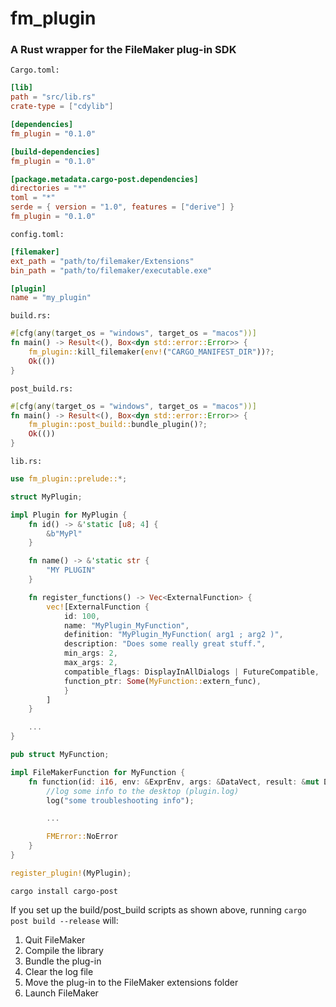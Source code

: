 # fm_plugin
### A Rust wrapper for the FileMaker plug-in SDK

`Cargo.toml:`

```toml
[lib]
path = "src/lib.rs"
crate-type = ["cdylib"]

[dependencies]
fm_plugin = "0.1.0"

[build-dependencies]
fm_plugin = "0.1.0"

[package.metadata.cargo-post.dependencies]
directories = "*"
toml = "*"
serde = { version = "1.0", features = ["derive"] }
fm_plugin = "0.1.0"
```

`config.toml:`

```toml
[filemaker]
ext_path = "path/to/filemaker/Extensions"
bin_path = "path/to/filemaker/executable.exe"

[plugin]
name = "my_plugin"
```

`build.rs:`

```rust
#[cfg(any(target_os = "windows", target_os = "macos"))]
fn main() -> Result<(), Box<dyn std::error::Error>> {
    fm_plugin::kill_filemaker(env!("CARGO_MANIFEST_DIR"))?;
    Ok(())
}
```

`post_build.rs:`

```rust
#[cfg(any(target_os = "windows", target_os = "macos"))]
fn main() -> Result<(), Box<dyn std::error::Error>> {
    fm_plugin::post_build::bundle_plugin()?;
    Ok(())
}
```

`lib.rs:`

```rust
use fm_plugin::prelude::*;

struct MyPlugin;

impl Plugin for MyPlugin {
    fn id() -> &'static [u8; 4] {
        &b"MyPl"
    }

    fn name() -> &'static str {
        "MY PLUGIN"
    }

    fn register_functions() -> Vec<ExternalFunction> {
        vec![ExternalFunction {
            id: 100,
            name: "MyPlugin_MyFunction",
            definition: "MyPlugin_MyFunction( arg1 ; arg2 )",
            description: "Does some really great stuff.",
            min_args: 2,
            max_args: 2,
            compatible_flags: DisplayInAllDialogs | FutureCompatible,
            function_ptr: Some(MyFunction::extern_func),
            }
        ]
    }

    ...
}

pub struct MyFunction;

impl FileMakerFunction for MyFunction {
    fn function(id: i16, env: &ExprEnv, args: &DataVect, result: &mut Data) -> FMError {
        //log some info to the desktop (plugin.log)
        log("some troubleshooting info");

        ...

        FMError::NoError
    }
}

register_plugin!(MyPlugin);
```

`cargo install cargo-post`

If you set up the build/post_build scripts as shown above, running `cargo post build --release` will:

1. Quit FileMaker
2. Compile the library
3. Bundle the plug-in
4. Clear the log file
5. Move the plug-in to the FileMaker extensions folder
6. Launch FileMaker
